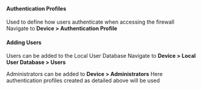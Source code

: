 #### Authentication Profiles
Used to define how users authenticate when accessing the firewall
Navigate to **Device > Authentication Profile**

#### Adding Users
Users can be added to the Local User Database
Navigate to **Device > Local User Database > Users**

Administrators can be added to **Device > Administrators**
Here authentication profiles created as detailed above will be used
